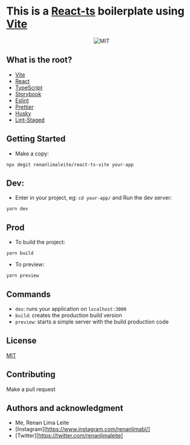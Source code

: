 # This is a [React-ts](https://reactjs.org/) boilerplate using [Vite](https://vitejs.dev/)

<p align="center">
  <img src="https://img.shields.io/badge/license-MIT-green" alt="MIT">
</p>

## What is the root?
- [Vite](https://vitejs.dev/)
- [React](https://reactjs.org/)
- [TypeScript](https://typescriptlang.org/)
- [Storybook](https://storybook.js.org/)
- [Eslint](https://eslint.org/)
- [Prettier](https://prettier.io/)
- [Husky](https://github.com/typicode/husky)
- [Lint-Staged](https://github.com/okonet/lint-staged)

## Getting Started
- Make a copy:
```
npx degit renanlimaleite/react-ts-vite your-app
```

## Dev:
- Enter in your project, eg: `cd your-app/` and Run the dev server:
```
yarn dev
```
## Prod
- To build the project:
```
yarn build
```
- To preview:
```
yarn preview
```

## Commands
- `dev`: runs your application on `localhost:3000`
- `build`: creates the production build version
- `preview`: starts a simple server with the build production code

## License
[MIT](https://choosealicense.com/licenses/mit/)

## Contributing
Make a pull request

## Authors and acknowledgment
- Me, Renan Lima Leite
- [Instagram][https://www.instagram.com/renanlimabl/]
- [Twitter][https://twitter.com/renanlimaleite]

